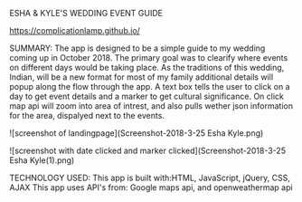 ESHA & KYLE'S WEDDING EVENT GUIDE

https://complicationlamp.github.io/


SUMMARY:
The app is designed to be a simple guide to my wedding coming up in October 2018. The primary goal was to clearify where events on different days would be taking place. As the traditions of this wedding, Indian, will be a new format for most of my family additional details will popup along the flow through the app. A text box tells the user to click on a day to get event details and a marker to get cultural significance. On click map api will zoom into area of intrest, and also pulls  wether json information for the area, dispalyed next to the events.

![screenshot of landingpage](Screenshot-2018-3-25 Esha Kyle.png)

![screenshot with date clicked and marker clicked](Screenshot-2018-3-25 Esha Kyle(1).png)

TECHNOLOGY USED:
This app is built with:HTML, JavaScript, jQuery, CSS, AJAX
This app uses API's from: Google maps api, and openweathermap api
